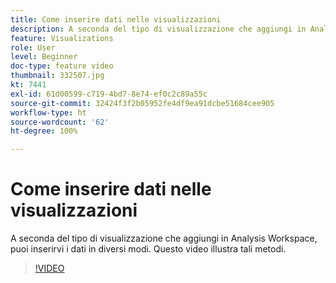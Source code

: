 ```yaml
---
title: Come inserire dati nelle visualizzazioni
description: A seconda del tipo di visualizzazione che aggiungi in Analysis Workspace, puoi inserirvi i dati in diversi modi. Questo video illustra tali metodi.
feature: Visualizations
role: User
level: Beginner
doc-type: feature video
thumbnail: 332507.jpg
kt: 7441
exl-id: 61d00599-c719-4bd7-8e74-ef0c2c89a55c
source-git-commit: 32424f3f2b05952fe4df9ea91dcbe51684cee905
workflow-type: ht
source-wordcount: '62'
ht-degree: 100%

---
```


# Come inserire dati nelle visualizzazioni

A seconda del tipo di visualizzazione che aggiungi in Analysis Workspace, puoi inserirvi i dati in diversi modi. Questo video illustra tali metodi.

>[!VIDEO](https://video.tv.adobe.com/v/332507/?quality=12&learn=on)
